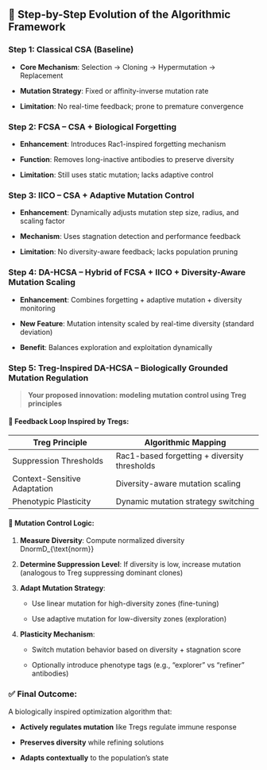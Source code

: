 ## 🧬 Step-by-Step Evolution of the Algorithmic Framework

### **Step 1: Classical CSA (Baseline)**

- **Core Mechanism**: Selection → Cloning → Hypermutation → Replacement
    
- **Mutation Strategy**: Fixed or affinity-inverse mutation rate
    
- **Limitation**: No real-time feedback; prone to premature convergence
    

### **Step 2: FCSA – CSA + Biological Forgetting**

- **Enhancement**: Introduces Rac1-inspired forgetting mechanism
    
- **Function**: Removes long-inactive antibodies to preserve diversity
    
- **Limitation**: Still uses static mutation; lacks adaptive control
    

### **Step 3: IICO – CSA + Adaptive Mutation Control**

- **Enhancement**: Dynamically adjusts mutation step size, radius, and scaling factor
    
- **Mechanism**: Uses stagnation detection and performance feedback
    
- **Limitation**: No diversity-aware feedback; lacks population pruning
    

### **Step 4: DA-HCSA – Hybrid of FCSA + IICO + Diversity-Aware Mutation Scaling**

- **Enhancement**: Combines forgetting + adaptive mutation + diversity monitoring
    
- **New Feature**: Mutation intensity scaled by real-time diversity (standard deviation)
    
- **Benefit**: Balances exploration and exploitation dynamically
    

### **Step 5: Treg-Inspired DA-HCSA – Biologically Grounded Mutation Regulation**

> **Your proposed innovation: modeling mutation control using Treg principles**

#### 🔁 Feedback Loop Inspired by Tregs:

|Treg Principle|Algorithmic Mapping|
|---|---|
|Suppression Thresholds|Rac1-based forgetting + diversity thresholds|
|Context-Sensitive Adaptation|Diversity-aware mutation scaling|
|Phenotypic Plasticity|Dynamic mutation strategy switching|

#### 🧠 Mutation Control Logic:

1. **Measure Diversity**: Compute normalized diversity DnormD_{\text{norm}}
    
2. **Determine Suppression Level**: If diversity is low, increase mutation (analogous to Treg suppressing dominant clones)
    
3. **Adapt Mutation Strategy**:
    
    - Use linear mutation for high-diversity zones (fine-tuning)
        
    - Use adaptive mutation for low-diversity zones (exploration)
        
4. **Plasticity Mechanism**:
    
    - Switch mutation behavior based on diversity + stagnation score
        
    - Optionally introduce phenotype tags (e.g., “explorer” vs “refiner” antibodies)
        

### ✅ Final Outcome:

A biologically inspired optimization algorithm that:

- **Actively regulates mutation** like Tregs regulate immune response
    
- **Preserves diversity** while refining solutions
    
- **Adapts contextually** to the population’s state

